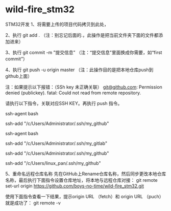 # wild-fire_stm32
STM32开发
1、将需要上传的项目代码拷贝到此处，

2、执行	git add .  （注：别忘记后面的.，此操作是把当前文件夹下面的文件都添加进来）

3、执行	git commit  -m  ”提交信息”  （注：“提交信息”里面换成你需要，如“first commit”）

4、执行	git push -u origin master   （注：此操作目的是把本地仓库push到github上面）

注：如果提示以下报错：（SSh key 未正确关联）
git@github.com: Permission denied (publickey).
fatal: Could not read from remote repository.

请执行以下指令，关联对应SSH KEY。再执行 push 指令。

ssh-agent bash

ssh-add "/c/Users/Administrator/.ssh/my_github"

ssh-agent bash

ssh-add "/c/Users/Administrator/.ssh/my_gitlab"

ssh-add "/c/Users/Administrator/.ssh/my_github"

ssh-add "/c/Users/linux_pan/.ssh/my_github"

5、重命名远程仓库名称
先在GitHub上Rename仓库名称，然后同步更改本地仓库名称，最后执行下面指令设置仓库地址，将本地与远程仓库对接：
git remote set-url origin https://github.com/boys-no-time/wild-fire_stm32.git

使用下面指令查看一下结果，提示origin URL （fetch）和 origin URL （puch）就是成功了：
git remote -v
